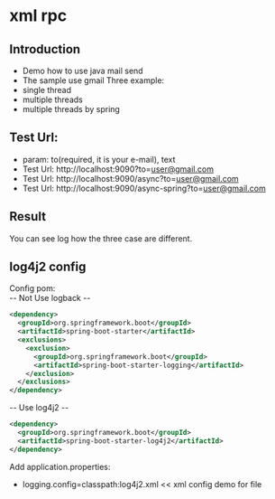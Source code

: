 # xml rpc 

## Introduction
- Demo how to use java mail send 
- The sample use gmail
Three example:
- single thread
- multiple threads
- multiple threads by spring

## Test Url:
- param: to(required, it is your e-mail), text
- Test Url: http://localhost:9090?to=user@gmail.com
- Test Url: http://localhost:9090/async?to=user@gmail.com
- Test Url: http://localhost:9090/async-spring?to=user@gmail.com

## Result
You can see log how the three case are different.

## log4j2 config
Config pom: <br>
-- Not Use logback -- 
```xml
<dependency>
  <groupId>org.springframework.boot</groupId>
  <artifactId>spring-boot-starter</artifactId>
  <exclusions>
    <exclusion>
      <groupId>org.springframework.boot</groupId>
      <artifactId>spring-boot-starter-logging</artifactId>
    </exclusion>
  </exclusions>
</dependency>
```
-- Use log4j2 -- 
```xml
<dependency>
  <groupId>org.springframework.boot</groupId>
  <artifactId>spring-boot-starter-log4j2</artifactId>
</dependency>
```
Add application.properties:
- logging.config=classpath:log4j2.xml << xml config demo for file

